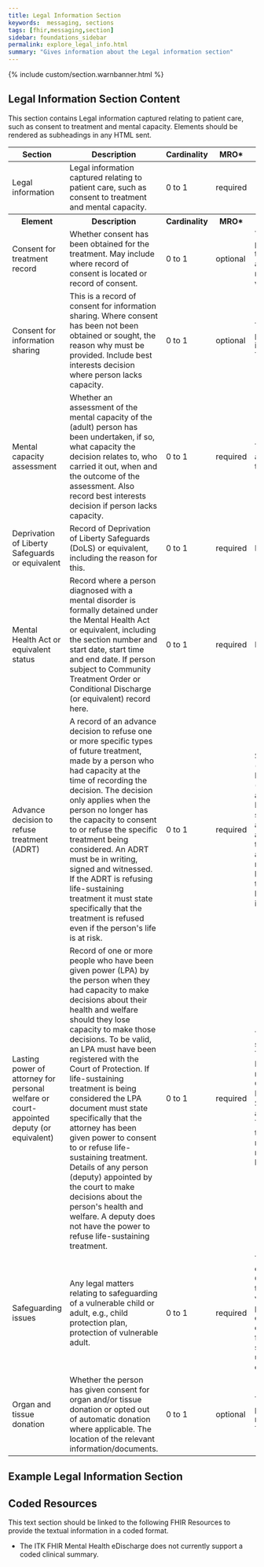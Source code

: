 ```yaml
---
title: Legal Information Section
keywords:  messaging, sections
tags: [fhir,messaging,section]
sidebar: foundations_sidebar
permalink: explore_legal_info.html
summary: "Gives information about the Legal information section"
---
```


{% include custom/section.warnbanner.html %}

## Legal Information Section Content ##

This section contains Legal information captured relating to patient care, such as consent to treatment and mental capacity. Elements should be rendered as subheadings in any HTML sent.

<table style="width:100%;max-width: 100%;">
	<thead>
		<tr>
			<th width="18%">Section</th>
			<th width="30%">Description</th>
			<th width="11%">Cardinality</th>
			<th width="11%">MRO*</th>
			<th width="30%">Values</th>
		</tr>
	</thead>
 <tbody>
  <tr>
   <td>Legal information</td>
   <td>Legal information captured relating to patient care, such as consent to treatment and mental capacity.</td>
   <td>0 to 1</td>
   <td>required</td>
   <td>&nbsp;</td>
  </tr>
		<tr>
			<th>Element</th>
			<th>Description</th>
			<th>Cardinality</th>
			<th>MRO*</th>
			<th>Values</th>
		</tr>
  <tr>
   <td>Consent for treatment record</td>
   <td>Whether consent has been obtained for the treatment. May include where record of consent is located or record of consent.</td>
   <td>0 to 1</td>
   <td>optional</td>
   <td>This is a record of the person's consent to treatment/intervention and location of the record of consent where available. Text</td>
  </tr>
  <tr>
   <td>Consent for information sharing</td>
   <td>This is a record of consent for information sharing. Where consent has been not been obtained or sought, the reason why must be provided. Include best interests decision where person lacks capacity.</td>
   <td>0 to 1</td>
   <td>optional</td>
   <td>This is a record of the person's consent to information sharing. Text</td>
  </tr>
  <tr>
   <td>Mental capacity assessment</td>
   <td>Whether an assessment of the mental capacity of the (adult) person has been undertaken, if so, what capacity the decision relates to, who carried it out, when and the outcome of the assessment. Also record best interests decision if person lacks capacity.</td>
   <td>0 to 1</td>
   <td>required</td>
   <td>The record of the assessment in free text</td>
  </tr>
  <tr>
   <td>Deprivation of Liberty Safeguards or equivalent</td>
   <td>Record of Deprivation of Liberty Safeguards (DoLS) or equivalent, including the reason for this.</td>
   <td>0 to 1</td>
   <td>required</td>
   <td>Free text.</td>
  </tr>
  <tr>
   <td>Mental Health Act or equivalent status</td>
   <td>Record where a person diagnosed with a mental disorder is formally detained under the Mental Health Act or equivalent, including the section number and start date, start time and end date. If person subject to Community Treatment Order or Conditional Discharge (or equivalent) record here.</td>
   <td>0 to 1</td>
   <td>required</td>
   <td>Free text.</td>
  </tr>
  <tr>
   <td>Advance decision to refuse treatment (ADRT)</td>
   <td>A record of an advance decision to refuse one or more specific types of future treatment, made by a person who had capacity at the time of recording the decision. The decision only applies when the person no longer has the capacity to consent to or refuse the specific treatment being considered. An ADRT must be in writing, signed and witnessed. If the ADRT is refusing life-sustaining treatment it must state specifically that the treatment is refused even if the person's life is at risk.</td>
   <td>0 to 1</td>
   <td>required</td>
   <td>SNOMED CT codes (see National Information Standard (SCCI1580) and associated text. Location of ADRT should be recorded as free text. Where available a copy of the ADRT may be appended to the record. Where there has been a change in the ADRT this should be noted in the record in free text.</td>
  </tr>
  <tr>
   <td>Lasting power of attorney  for personal welfare  or court-appointed deputy (or equivalent)</td>
   <td>Record of one or more people who have been given power (LPA) by the person when they had capacity to make decisions about their health and welfare should they lose capacity to make those decisions. To be valid, an LPA must have been registered with the Court of Protection. If life-sustaining treatment is being considered the LPA document must state specifically that the attorney has been given power to consent to or refuse life-sustaining treatment. Details of any person (deputy) appointed by the court to make decisions about the person's health and welfare. A deputy does not have the power to refuse life-sustaining treatment.</td>
   <td>0 to 1</td>
   <td>required</td>
   <td>The name of the LPA should be recorded. The authority of the LPA should be recorded as SNOMED CT codes (see National Information Standard (SCCI1580) and associated text. The contact details of the LPA should be recorded under the relevant contacts heading.</td>
  </tr>
  <tr>
   <td>Safeguarding issues</td>
   <td>Any legal matters relating to safeguarding of a vulnerable child or adult, e.g., child protection plan, protection of vulnerable adult.</td>
   <td>0 to 1</td>
   <td>required</td>
   <td>Text but request to extend to SNOMED CTThis is a record of the name as volunteered by the parents or recorded on local systems. The contact information for these individuals should be included under the relevant contacts heading.</td>
  </tr>
  <tr>
   <td>Organ and tissue donation</td>
   <td>Whether the person has given consent for organ and/or tissue donation or opted out of automatic donation where applicable. The location of the relevant information/documents.</td>
   <td>0 to 1</td>
   <td>optional</td>
   <td>This is information provided by national register or by patient. Text.</td>
  </tr>
 </tbody>
</table>

## Example Legal Information Section ##

<script src="https://gist.github.com/IOPS-DEV/407d219b7bcc5f70343690974d11e6b5.js"></script>

## Coded Resources ##

This text section should be linked to the following FHIR Resources to provide the textual information in a coded format.

- The ITK FHIR Mental Health eDischarge does not currently support a coded clinical summary.






